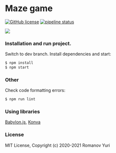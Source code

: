 # Maze game

[![GitHub license](https://img.shields.io/github/license/darteil/MazeGame?style=for-the-badge)](https://github.com/darteil/MazeGame/blob/master/LICENSE.md) [![pipeline status](https://img.shields.io/gitlab/pipeline/darteil_projects/MazeGame/master?style=for-the-badge)](https://gitlab.com/darteil_projects/MazeGame/commits/master)

![](media/demo.gif)

### Installation and run project.

Switch to dev branch.
Install dependencies and start:

```sh
$ npm install
$ npm start
```

### Other

Check code formatting errors:

```sh
$ npm run lint
```

### Using libraries

[Babylon.js](https://www.babylonjs.com/),
[Konva](https://konvajs.org/)

### License

MIT License, Copyright (c) 2020-2021 Romanov Yuri
